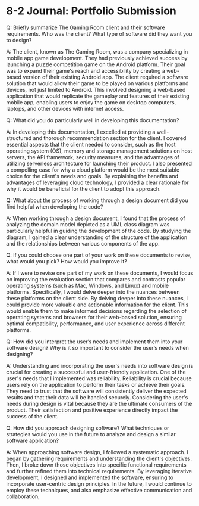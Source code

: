 # 8-2 Journal: Portfolio Submission

Q: Briefly summarize The Gaming Room client and their software requirements. Who was the client? What type of software did they want you to design?

A: The client, known as The Gaming Room, was a company specializing in mobile app game development. They had previously achieved success by launching a puzzle competition game on the Android platform. Their goal was to expand their game's reach and accessibility by creating a web-based version of their existing Android app. The client required a software solution that would allow their game to be played on various platforms and devices, not just limited to Android. This involved designing a web-based application that would replicate the gameplay and features of their existing mobile app, enabling users to enjoy the game on desktop computers, laptops, and other devices with internet access.

Q: What did you do particularly well in developing this documentation?

A: In developing this documentation, I excelled at providing a well-structured and thorough recommendation section for the client. I covered essential aspects that the client needed to consider, such as the host operating system (OS), memory and storage management solutions on host servers, the API framework, security measures, and the advantages of utilizing serverless architecture for launching their product. I also presented a compelling case for why a cloud platform would be the most suitable choice for the client's needs and goals. By explaining the benefits and advantages of leveraging cloud technology, I provided a clear rationale for why it would be beneficial for the client to adopt this approach.

Q: What about the process of working through a design document did you find helpful when developing the code?

A: When working through a design document, I found that the process of analyzing the domain model depicted as a UML class diagram was particularly helpful in guiding the development of the code. By studying the diagram, I gained a clear understanding of the structure of the application and the relationships between various components of the app.

Q: If you could choose one part of your work on these documents to revise, what would you pick? How would you improve it?

A: If I were to revise one part of my work on these documents, I would focus on improving the evaluation section that compares and contrasts popular operating systems (such as Mac, Windows, and Linux) and mobile platforms. Specifically, I would delve deeper into the nuances between these platforms on the client side. By delving deeper into these nuances, I could provide more valuable and actionable information for the client. This would enable them to make informed decisions regarding the selection of operating systems and browsers for their web-based solution, ensuring optimal compatibility, performance, and user experience across different platforms.

Q: How did you interpret the user’s needs and implement them into your software design? Why is it so important to consider the user’s needs when designing?

A: Understanding and incorporating the user's needs into software design is crucial for creating a successful and user-friendly application. One of the user's needs that I implemented was reliability. Reliability is crucial because users rely on the application to perform their tasks or achieve their goals. They need to trust that the software will consistently deliver the expected results and that their data will be handled securely. Considering the user's needs during design is vital because they are the ultimate consumers of the product. Their satisfaction and positive experience directly impact the success of the client.

Q: How did you approach designing software? What techniques or strategies would you use in the future to analyze and design a similar software application?

A: When approaching software design, I followed a systematic approach. I began by gathering requirements and understanding the client's objectives. Then, I broke down those objectives into specific functional requirements and further refined them into technical requirements. By leveraging iterative development, I designed and implemented the software, ensuring to incorporate user-centric design principles. In the future, I would continue to employ these techniques, and also emphasize effective communication and collaboration, 
